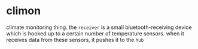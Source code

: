 # climon

climate monitoring thing. the `receiver` is a small bluetooth-receiving device which is hooked up to a certain number of temperature sensors. when it receives data from these sensors, it pushes it to the `hub`
